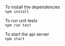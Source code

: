 To install the dependencies <br/>
`npm install`

To run unit tests <br/>
`npm run test`

To start the api server <br/>
`npm start`
